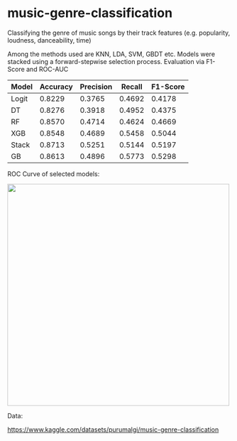 # music-genre-classification
Classifying the genre of music songs by their track features (e.g. popularity, loudness, danceability, time)

Among the methods used are KNN, LDA, SVM, GBDT etc.
Models were stacked using a forward-stepwise selection process.
Evaluation via F1-Score and ROC-AUC


Model | Accuracy | Precision | Recall | F1-Score | 
--- | --- | --- | --- |--- |
Logit | 0.8229 | 0.3765 | 0.4692 | 0.4178 | 
DT  | 0.8276 | 0.3918 | 0.4952 | 0.4375 | 
RF | 0.8570 | 0.4714| 0.4624 | 0.4669 | 
XGB  | 0.8548 | 0.4689 | 0.5458 | 0.5044 | 
Stack  | 0.8713 | 0.5251 | 0.5144 | 0.5197 | 
GB  | 0.8613 | 0.4896 | 0.5773 | 0.5298 | 


ROC Curve of selected models:

<img src="https://github.com/kaimaiworm/music-genre-classification/assets/70534743/8489c77d-8f38-47af-bdbd-3c22850f6f3b" width="500">






Data: 

https://www.kaggle.com/datasets/purumalgi/music-genre-classification
